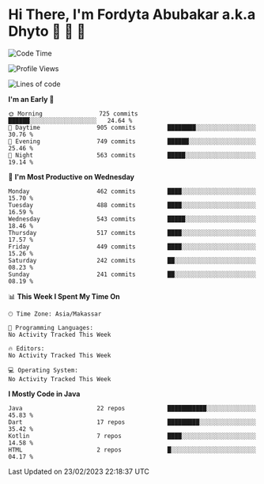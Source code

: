 # Hi There, I'm Fordyta Abubakar a.k.a Dhyto 👋 👋 👋 

<!--
**DhytoDev/dhytodev** is a ✨ _special_ ✨ repository because its `README.md` (this file) appears on your GitHub profile.

Here are some ideas to get you started:

- 🔭 I’m currently working on ...
- 🌱 I’m currently learning ...
- 👯 I’m looking to collaborate on ...
- 🤔 I’m looking for help with ...
- 💬 Ask me about ...
- 📫 How to reach me: ...
- 😄 Pronouns: ...
- ⚡ Fun fact: ...
-->

<!--START_SECTION:waka-->
![Code Time](http://img.shields.io/badge/Code%20Time-1%2C902%20hrs%2039%20mins-blue)

![Profile Views](http://img.shields.io/badge/Profile%20Views-56-blue)

![Lines of code](https://img.shields.io/badge/From%20Hello%20World%20I%27ve%20Written-2.2%20million%20lines%20of%20code-blue)

**I'm an Early 🐤** 

```text
🌞 Morning                725 commits         ██████░░░░░░░░░░░░░░░░░░░   24.64 % 
🌆 Daytime                905 commits         ████████░░░░░░░░░░░░░░░░░   30.76 % 
🌃 Evening                749 commits         ██████░░░░░░░░░░░░░░░░░░░   25.46 % 
🌙 Night                  563 commits         █████░░░░░░░░░░░░░░░░░░░░   19.14 % 
```
📅 **I'm Most Productive on Wednesday** 

```text
Monday                   462 commits         ████░░░░░░░░░░░░░░░░░░░░░   15.70 % 
Tuesday                  488 commits         ████░░░░░░░░░░░░░░░░░░░░░   16.59 % 
Wednesday                543 commits         █████░░░░░░░░░░░░░░░░░░░░   18.46 % 
Thursday                 517 commits         ████░░░░░░░░░░░░░░░░░░░░░   17.57 % 
Friday                   449 commits         ████░░░░░░░░░░░░░░░░░░░░░   15.26 % 
Saturday                 242 commits         ██░░░░░░░░░░░░░░░░░░░░░░░   08.23 % 
Sunday                   241 commits         ██░░░░░░░░░░░░░░░░░░░░░░░   08.19 % 
```


📊 **This Week I Spent My Time On** 

```text
🕑︎ Time Zone: Asia/Makassar

💬 Programming Languages: 
No Activity Tracked This Week

🔥 Editors: 
No Activity Tracked This Week

💻 Operating System: 
No Activity Tracked This Week
```

**I Mostly Code in Java** 

```text
Java                     22 repos            ███████████░░░░░░░░░░░░░░   45.83 % 
Dart                     17 repos            █████████░░░░░░░░░░░░░░░░   35.42 % 
Kotlin                   7 repos             ████░░░░░░░░░░░░░░░░░░░░░   14.58 % 
HTML                     2 repos             █░░░░░░░░░░░░░░░░░░░░░░░░   04.17 % 
```




 Last Updated on 23/02/2023 22:18:37 UTC
<!--END_SECTION:waka-->
